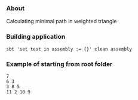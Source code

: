 ### About

Calculating minimal path in weighted triangle

### Building application
```
sbt 'set test in assembly := {}' clean assembly
```


### Example of starting from root folder

```
7
6 3
3 8 5
11 2 10 9
```